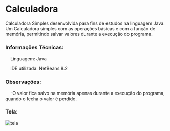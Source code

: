 # Calculadora
Calculadora Simples desenvolvida para fins de estudos na linguagem Java.<br>
Um Calculadora simples com as operações básicas e com a função de memória, permitindo salvar valores durante a execução do programa.<br>
<h3>Informações Técnicas:</h3>
<p>&nbsp&nbsp&nbsp&nbspLinguagem: Java <p>
<p>&nbsp&nbsp&nbsp&nbspIDE utilizada: NetBeans 8.2 </p>

<h3>Observações:</h3>
<p>&nbsp&nbsp&nbsp&nbsp-O valor fica salvo na memória apenas durante a execução do programa, quando o fecha o valor é perdido.</p>
<h3>Tela:</h3>

![tela](https://user-images.githubusercontent.com/43114897/45598152-8a906600-b9ad-11e8-8750-1b941d25a418.PNG)

